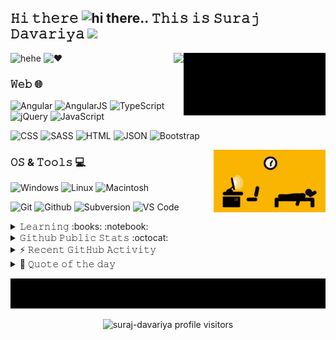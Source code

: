 <!--### Hi there 👋-->

## 𝙷𝚒 𝚝𝚑𝚎𝚛𝚎 ![hi there](https://usefulshortcuts.com/imgs/yahoo-smileys/103.gif).. 𝚃𝚑𝚒𝚜 𝚒𝚜 𝚂𝚞𝚛𝚊𝚓 𝙳𝚊𝚟𝚊𝚛𝚒𝚢𝚊 <img src="http://www.emoticonr.com/design/yahoo/not-worthy.gif" height="25px"/>

<img src="https://raw.githubusercontent.com/suraj-davariya/suraj-davariya/master/images/emergency_cheatsheet.gif" height="100" align="right" alt="in case of fire: 1. git commit; 2. git push; 3. git -tf out">
<img src="https://usefulshortcuts.com/imgs/yahoo-smileys/4.gif" height="25" align="right">

![hehe](https://forthebadge.com/images/badges/powered-by-electricity.svg)
![❤️](https://forthebadge.com/images/badges/built-with-love.svg)

### 𝚆𝚎𝚋 :globe_with_meridians:

![Angular](https://img.shields.io/badge/-Angular-DD0031?logo=Angular&style=for-the-badge&logoColor=white)
![AngularJS](https://img.shields.io/badge/-AngularJS-E23237?logo=AngularJS&style=for-the-badge&logoColor=white)
![TypeScript](https://img.shields.io/badge/-TypeScript-3178C6?logo=TypeScript&style=for-the-badge&logoColor=white)
![jQuery](https://img.shields.io/badge/-jQuery-0769AD?logo=jQuery&style=for-the-badge&logoColor=black)
![JavaScript](https://img.shields.io/badge/-JavaScript-F7DF1E?logo=JavaScript&style=for-the-badge&logoColor=black)

![CSS](https://img.shields.io/badge/-CSS-1572B6?logo=CSS3&style=for-the-badge&logoColor=white)
![SASS](https://img.shields.io/badge/-SASS-CC6699?logo=SASS&style=for-the-badge&logoColor=white)
![HTML](https://img.shields.io/badge/-HTML-E34F26?logo=HTML5&style=for-the-badge&logoColor=white)
![JSON](https://img.shields.io/badge/-JSON-000000?logo=JSON&style=for-the-badge&logoColor=white)
![Bootstrap](https://img.shields.io/badge/-Bootstrap-7952B3?logo=Bootstrap&style=for-the-badge&logoColor=white)

<img src="https://raw.githubusercontent.com/suraj-davariya/suraj-davariya/master/images/lockdown_life.gif" height="100" align="right" alt="life in pendamic">

### 𝙾𝚂 & 𝚃𝚘𝚘𝚕𝚜 :computer:

![Windows](https://img.shields.io/badge/-Windows-00ADEF?logo=Windows&style=for-the-badge&logoColor=black)
![Linux](https://img.shields.io/badge/-Linux-FCC624?logo=Linux&style=for-the-badge&logoColor=black)
![Macintosh](https://img.shields.io/badge/-Macintosh-999999?logo=Apple&style=for-the-badge&logoColor=white)

![Git](https://img.shields.io/badge/-Git-F05032?logo=Git&style=for-the-badge&logoColor=white)
![Github](https://img.shields.io/badge/-Github-181717?logo=Github&style=for-the-badge&logoColor=white)
![Subversion](https://img.shields.io/badge/-Subversion-809CC9?logo=Subversion&style=for-the-badge&logoColor=white)
![VS Code](https://img.shields.io/badge/-vscode-007ACC?logo=Visual-studio-code&style=for-the-badge&logoColor=white)

<details>
  <summary>𝙻𝚎𝚊𝚛𝚗𝚒𝚗𝚐 :books: :notebook:</summary>

####

![Docker](https://img.shields.io/badge/-Docker-2496ED?logo=Docker&style=for-the-badge&logoColor=white)

</details>

<details>
  <summary>𝙶𝚒𝚝𝚑𝚞𝚋 𝙿𝚞𝚋𝚕𝚒𝚌 𝚂𝚝𝚊𝚝𝚜 :octocat:</summary>

  <h3 align="center">𝚜𝚞𝚛𝚊𝚓-𝚍𝚊𝚟𝚊𝚛𝚒𝚢𝚊'𝚜 𝚂𝚝𝚊𝚝𝚜 :octocat: </h3>
  <p align="center">
    <img src="https://github-readme-stats.char-al.vercel.app/api?username=suraj-davariya&show_icons=true&count_private=true&theme=vision-friendly-dark&hide_border=true">
    <img src="https://github-readme-streak-stats.herokuapp.com/?user=suraj-davariya&theme=vision-friendly-dark&hide_border=true"/>

  </p>
</details>

<!-- https://github.com/jamesgeorge007/github-activity-readme -->
<details>
  <summary>⚡ 𝚁𝚎𝚌𝚎𝚗𝚝 𝙶𝚒𝚝𝙷𝚞𝚋 𝙰𝚌𝚝𝚒𝚟𝚒𝚝𝚢</summary>
  <br/>

<!--START_SECTION:activity-->
1. 🎉 Merged PR [#4](https://github.com/suraj-davariya/suraj-davariya/pull/4) in [suraj-davariya/suraj-davariya](https://github.com/suraj-davariya/suraj-davariya)
2. 💪 Opened PR [#4](https://github.com/suraj-davariya/suraj-davariya/pull/4) in [suraj-davariya/suraj-davariya](https://github.com/suraj-davariya/suraj-davariya)
3. 🎉 Merged PR [#3](https://github.com/suraj-davariya/suraj-davariya/pull/3) in [suraj-davariya/suraj-davariya](https://github.com/suraj-davariya/suraj-davariya)
4. 💪 Opened PR [#3](https://github.com/suraj-davariya/suraj-davariya/pull/3) in [suraj-davariya/suraj-davariya](https://github.com/suraj-davariya/suraj-davariya)
5. 🎉 Merged PR [#2](https://github.com/suraj-davariya/suraj-davariya/pull/2) in [suraj-davariya/suraj-davariya](https://github.com/suraj-davariya/suraj-davariya)
<!--END_SECTION:activity-->
</details>

<details>
  <summary>💭 𝚀𝚞𝚘𝚝𝚎 𝚘𝚏 𝚝𝚑𝚎 𝚍𝚊𝚢</summary>
  <br/>
  <p align="center">
    <img src="https://github-readme-quotes.herokuapp.com/quote?theme=radical&animation=default&layout=default"/>
  </p>
</details>

<p align="center">
  <img src="https://raw.githubusercontent.com/suraj-davariya/suraj-davariya/master/images/suraj_davariya__quote.gif" alt="'git pull a day keeps conflicts away..' Thanks for visiting suraj-davariya" title="'git pull a day keeps conflicts away..' Thanks for visiting suraj-davariya"/>
</p>

<p align="center">
  <img src="https://visitor-badge.glitch.me/badge?page_id=suraj-davariya.suraj-davariya" alt="suraj-davariya profile visitors"/>
</p>

<!--
**suraj-davariya/suraj-davariya** is a ✨ _special_ ✨ repository because its `README.md` (this file) appears on your GitHub profile.

Here are some ideas to get you started:

- 🔭 I’m currently working on ...
- 🌱 I’m currently learning ...
- 👯 I’m looking to collaborate on ...
- 🤔 I’m looking for help with ...
- 💬 Ask me about ...
- 📫 How to reach me: ...
- 😄 Pronouns: ...
- ⚡ Fun fact: ...
-->
